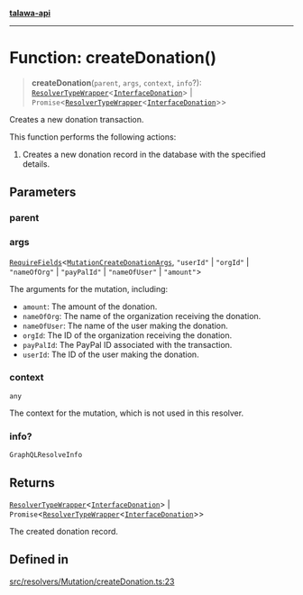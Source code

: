 [**talawa-api**](../../../../README.md)

***

# Function: createDonation()

> **createDonation**(`parent`, `args`, `context`, `info`?): [`ResolverTypeWrapper`](../../../../types/generatedGraphQLTypes/type-aliases/ResolverTypeWrapper.md)\<[`InterfaceDonation`](../../../../models/Donation/interfaces/InterfaceDonation.md)\> \| `Promise`\<[`ResolverTypeWrapper`](../../../../types/generatedGraphQLTypes/type-aliases/ResolverTypeWrapper.md)\<[`InterfaceDonation`](../../../../models/Donation/interfaces/InterfaceDonation.md)\>\>

Creates a new donation transaction.

This function performs the following actions:
1. Creates a new donation record in the database with the specified details.

## Parameters

### parent

### args

[`RequireFields`](../../../../types/generatedGraphQLTypes/type-aliases/RequireFields.md)\<[`MutationCreateDonationArgs`](../../../../types/generatedGraphQLTypes/type-aliases/MutationCreateDonationArgs.md), `"userId"` \| `"orgId"` \| `"nameOfOrg"` \| `"payPalId"` \| `"nameOfUser"` \| `"amount"`\>

The arguments for the mutation, including:
  - `amount`: The amount of the donation.
  - `nameOfOrg`: The name of the organization receiving the donation.
  - `nameOfUser`: The name of the user making the donation.
  - `orgId`: The ID of the organization receiving the donation.
  - `payPalId`: The PayPal ID associated with the transaction.
  - `userId`: The ID of the user making the donation.

### context

`any`

The context for the mutation, which is not used in this resolver.

### info?

`GraphQLResolveInfo`

## Returns

[`ResolverTypeWrapper`](../../../../types/generatedGraphQLTypes/type-aliases/ResolverTypeWrapper.md)\<[`InterfaceDonation`](../../../../models/Donation/interfaces/InterfaceDonation.md)\> \| `Promise`\<[`ResolverTypeWrapper`](../../../../types/generatedGraphQLTypes/type-aliases/ResolverTypeWrapper.md)\<[`InterfaceDonation`](../../../../models/Donation/interfaces/InterfaceDonation.md)\>\>

The created donation record.

## Defined in

[src/resolvers/Mutation/createDonation.ts:23](https://github.com/Suyash878/talawa-api/blob/e4413cec641a837926071678fed3c7f67234e31e/src/resolvers/Mutation/createDonation.ts#L23)

